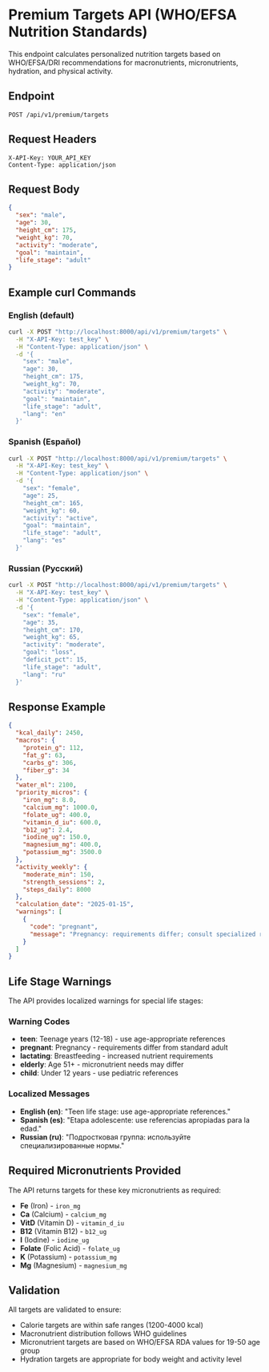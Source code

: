 # Premium Targets API (WHO/EFSA Nutrition Standards)

This endpoint calculates personalized nutrition targets based on WHO/EFSA/DRI recommendations for macronutrients, micronutrients, hydration, and physical activity.

## Endpoint

```
POST /api/v1/premium/targets
```

## Request Headers

```
X-API-Key: YOUR_API_KEY
Content-Type: application/json
```

## Request Body

```json
{
  "sex": "male",
  "age": 30,
  "height_cm": 175,
  "weight_kg": 70,
  "activity": "moderate",
  "goal": "maintain",
  "life_stage": "adult"
}
```

## Example curl Commands

### English (default)

```bash
curl -X POST "http://localhost:8000/api/v1/premium/targets" \
  -H "X-API-Key: test_key" \
  -H "Content-Type: application/json" \
  -d '{
    "sex": "male",
    "age": 30,
    "height_cm": 175,
    "weight_kg": 70,
    "activity": "moderate",
    "goal": "maintain",
    "life_stage": "adult",
    "lang": "en"
  }'
```

### Spanish (Español)

```bash
curl -X POST "http://localhost:8000/api/v1/premium/targets" \
  -H "X-API-Key: test_key" \
  -H "Content-Type: application/json" \
  -d '{
    "sex": "female",
    "age": 25,
    "height_cm": 165,
    "weight_kg": 60,
    "activity": "active",
    "goal": "maintain",
    "life_stage": "adult",
    "lang": "es"
  }'
```

### Russian (Русский)

```bash
curl -X POST "http://localhost:8000/api/v1/premium/targets" \
  -H "X-API-Key: test_key" \
  -H "Content-Type: application/json" \
  -d '{
    "sex": "female",
    "age": 35,
    "height_cm": 170,
    "weight_kg": 65,
    "activity": "moderate",
    "goal": "loss",
    "deficit_pct": 15,
    "life_stage": "adult",
    "lang": "ru"
  }'
```

## Response Example

```json
{
  "kcal_daily": 2450,
  "macros": {
    "protein_g": 112,
    "fat_g": 63,
    "carbs_g": 306,
    "fiber_g": 34
  },
  "water_ml": 2100,
  "priority_micros": {
    "iron_mg": 8.0,
    "calcium_mg": 1000.0,
    "folate_ug": 400.0,
    "vitamin_d_iu": 600.0,
    "b12_ug": 2.4,
    "iodine_ug": 150.0,
    "magnesium_mg": 400.0,
    "potassium_mg": 3500.0
  },
  "activity_weekly": {
    "moderate_min": 150,
    "strength_sessions": 2,
    "steps_daily": 8000
  },
  "calculation_date": "2025-01-15",
  "warnings": [
    {
      "code": "pregnant",
      "message": "Pregnancy: requirements differ; consult specialized references."
    }
  ]
}
```

## Life Stage Warnings

The API provides localized warnings for special life stages:

### Warning Codes

- **teen**: Teenage years (12-18) - use age-appropriate references
- **pregnant**: Pregnancy - requirements differ from standard adult
- **lactating**: Breastfeeding - increased nutrient requirements
- **elderly**: Age 51+ - micronutrient needs may differ
- **child**: Under 12 years - use pediatric references

### Localized Messages

- **English (en)**: "Teen life stage: use age-appropriate references."
- **Spanish (es)**: "Etapa adolescente: use referencias apropiadas para la edad."
- **Russian (ru)**: "Подростковая группа: используйте специализированные нормы."

## Required Micronutrients Provided

The API returns targets for these key micronutrients as required:

- **Fe** (Iron) - `iron_mg`
- **Ca** (Calcium) - `calcium_mg`
- **VitD** (Vitamin D) - `vitamin_d_iu`
- **B12** (Vitamin B12) - `b12_ug`
- **I** (Iodine) - `iodine_ug`
- **Folate** (Folic Acid) - `folate_ug`
- **K** (Potassium) - `potassium_mg`
- **Mg** (Magnesium) - `magnesium_mg`

## Validation

All targets are validated to ensure:

- Calorie targets are within safe ranges (1200-4000 kcal)
- Macronutrient distribution follows WHO guidelines
- Micronutrient targets are based on WHO/EFSA RDA values for 19-50 age group
- Hydration targets are appropriate for body weight and activity level
